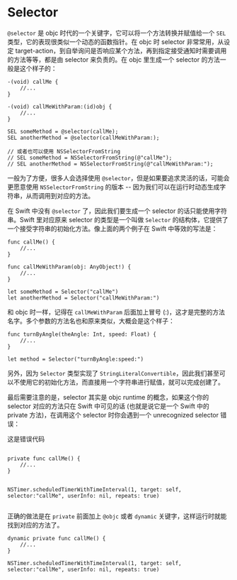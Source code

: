 # Selector

`@selector` 是 objc 时代的一个关键字，它可以将一个方法转换并赋值给一个 `SEL` 类型，它的表现很类似一个动态的函数指针。在 objc 时 selector 非常常用，从设定 target-action，到自举询问是否响应某个方法，再到指定接受通知时需要调用的方法等等，都是由 selector 来负责的。在 objc 里生成一个 selector 的方法一般是这个样子的：

    -(void) callMe {
        //...
    }

    -(void) callMeWithParam:(id)obj {
        //...
    }

    SEL someMethod = @selector(callMe);
    SEL anotherMethod = @selector(callMeWithParam:);

    // 或者也可以使用 NSSelectorFromString
    // SEL someMethod = NSSelectorFromString(@"callMe");
    // SEL anotherMethod = NSSelectorFromString(@"callMeWithParam:");

一般为了方便，很多人会选择使用 `@selector`，但是如果要追求灵活的话，可能会更愿意使用 `NSSelectorFromString` 的版本 -- 因为我们可以在运行时动态生成字符串，从而调用到对应的方法。

在 Swift 中没有 `@selector` 了，因此我们要生成一个 selector 的话只能使用字符串。Swift 里对应原来 selector 的类型是一个叫做 `Selector` 的结构体，它提供了一个接受字符串的初始化方法。像上面的两个例子在 Swift 中等效的写法是：

    func callMe() {
        //...
    }

    func callMeWithParam(obj: AnyObject!) {
        //...
    }

    let someMethod = Selector("callMe")
    let anotherMethod = Selector("callMeWithParam:")

和 objc 时一样，记得在 `callMeWithParam` 后面加上冒号 (:)，这才是完整的方法名字。多个参数的方法名也和原来类似，大概会是这个样子：

    func turnByAngle(theAngle: Int, speed: Float) {
        //...
    }

    let method = Selector("turnByAngle:speed:")

另外，因为 `Selector` 类型实现了 `StringLiteralConvertible`，因此我们甚至可以不使用它的初始化方法，而直接用一个字符串进行赋值，就可以完成创建了。

最后需要注意的是，selector 其实是 objc runtime 的概念，如果这个你的 selector 对应的方法只在 Swift 中可见的话 (也就是说它是一个 Swift 中的 private 方法)，在调用这个 selector 时你会遇到一个 unrecognized selector 错误：

<div class="ui error message">
  <div class="header">
  <i class="fa fa-bug"></i>
    这是错误代码
  </div>
  <pre><code>
private func callMe() {
    //...
}

NSTimer.scheduledTimerWithTimeInterval(1, target: self, selector:"callMe", userInfo: nil, repeats: true)
    </code></pre>
</div>

正确的做法是在 `private` 前面加上 `@objc` 或者 `dynamic` 关键字，这样运行时就能找到对应的方法了。

    dynamic private func callMe() {
        //...
    }
    
    NSTimer.scheduledTimerWithTimeInterval(1, target: self, selector:"callMe", userInfo: nil, repeats: true)





